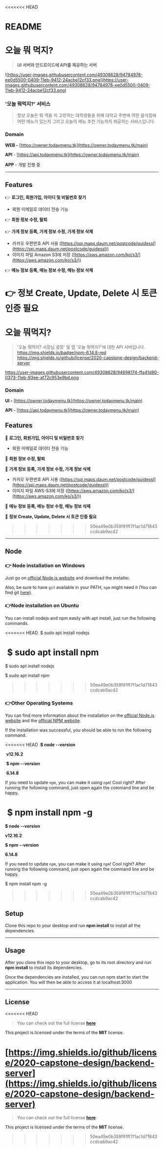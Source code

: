 <<<<<<< HEAD
# README

# 오늘 뭐 먹지?

> **UI 서버와 안드로이드에 API를 제공하는 서버**

![https://user-images.githubusercontent.com/49308628/94784978-ee0d5500-0409-11eb-9412-24acbe12cf33.png](https://user-images.githubusercontent.com/49308628/94784978-ee0d5500-0409-11eb-9412-24acbe12cf33.png)

### '오늘 뭐먹지?' 서비스

> 항상 오늘은 뭐 먹을 지 고민하는 대학생들을 위해 대학교 주변에 어떤 음식점에 어떤 메뉴가 있는지 그리고 오늘의 메뉴 추천 기능까지 제공하는 서비스입니다.

### Domain

**WEB -** [https://owner.todaymenu.tk](https://owner.todaymenu.tk/main)

**API** - [https://api.todaymenu.tk](https://owner.todaymenu.tk/main)

**APP** - 개발 진행 중

---

## Features

👉 **로그인, 회원가입, 아이디 및 비밀번호 찾기**

- 회원 이메일로 데이터 전송 기능

👉 **회원 정보 수정, 탈퇴**

👉 **가게 정보 등록, 가게 정보 수정, 가게 정보 삭제**

- 카카오 우편번호 API 사용 ([https://spi.maps.daum.net/postcode/guidessl](https://spi.maps.daum.net/postcode/guidessl))
- 이미지 파일 Amazon S3에 저장 ([https://aws.amazon.com/ko/s3/](https://aws.amazon.com/ko/s3/))

👉 **메뉴 정보 등록, 메뉴 정보 수정, 메뉴 정보 삭제**

👉 **정보 Create, Update, Delete 시 토큰 인증 필요**
=======
# 오늘 뭐먹지?
> '오늘 뭐먹지? 사장님 광장' 및 앱 '오늘 뭐먹지?'에 대한 API 서버입니다.
https://img.shields.io/badge/npm-6.14.8-red
https://img.shields.io/github/license/2020-capstone-design/backend-server

https://user-images.githubusercontent.com/49308628/94698174-ffa41d80-0373-11eb-93ee-af72c953e9bd.png

### Domain

**UI -** [https://owner.todaymenu.tk](https://owner.todaymenu.tk/main)

**API** - [https://api.todaymenu.tk](https://owner.todaymenu.tk/main)

## Features

📣 **로그인, 회원가입, 아이디 및 비밀번호 찾기**

- 회원 이메일로 데이터 전송 기능

📣 **회원 정보 수정, 탈퇴**

📣 **가게 정보 등록, 가게 정보 수정, 가게 정보 삭제**

- 카카오 우편번호 API 사용 ([https://spi.maps.daum.net/postcode/guidessl](https://spi.maps.daum.net/postcode/guidessl))
- 이미지 파일 AWS-S3에 저장 ([https://aws.amazon.com/ko/s3/](https://aws.amazon.com/ko/s3/))

📣 **메뉴 정보 등록, 메뉴 정보 수정, 메뉴 정보 삭제**

📣 **정보 Create, Update, Delete 시 토큰 인증 필요**
>>>>>>> 50ea49e0b359f91ff7f1ac1d71843ccdcab9ac42

---

## Node

### 👉 Node installation on Windows

Just go on [official Node.js website](https://nodejs.org/) and download the installer.

Also, be sure to have `git` available in your PATH, `npm` might need it (You can find git [here](https://git-scm.com/)).

### 👉Node installation on Ubuntu

You can install nodejs and npm easily with apt install, just run the following commands.

<<<<<<< HEAD
​	$ sudo apt install nodejs

​	$ sudo apt install npm
=======
$ sudo apt install nodejs

$ sudo apt install npm
>>>>>>> 50ea49e0b359f91ff7f1ac1d71843ccdcab9ac42

### 👉Other Operating Systems

You can find more information about the installation on the [official Node.js website](https://nodejs.org/) and the [official NPM website](https://npmjs.org/).

If the installation was successful, you should be able to run the following command.

<<<<<<< HEAD
​	**$ node --version**

​	**v12.16.2**

​	**$ npm --version**

​	**6.14.8**

If you need to update `npm`, you can make it using `npm`! Cool right? After running the following command, just open again the command line and be happy.

​	$ npm install npm -g
=======
**$ node --version**

**v12.16.2**

**$ npm --version**

**6.14.8**

If you need to update `npm`, you can make it using `npm`! Cool right? After running the following command, just open again the command line and be happy.

$ npm install npm -g
>>>>>>> 50ea49e0b359f91ff7f1ac1d71843ccdcab9ac42

## Setup

Clone this repo to your desktop and run  **npm install**  to install all the dependencies.

---

## Usage

After you clone this repo to your desktop, go to its root directory and run  **npm install**  to install its dependencies.

Once the dependencies are installed, you can run npm start to start the application. You will then be able to access it at localhost:3000

---

## License

<<<<<<< HEAD
> You can check out the full license **[here](https://github.com/2020-capstone-design/backend-server/blob/master/LICENSE)**

This project is licensed under the terms of the **MIT** license.

[https://img.shields.io/github/license/2020-capstone-design/backend-server](https://img.shields.io/github/license/2020-capstone-design/backend-server)
=======
> You can check out the full license [**here**](https://github.com/2020-capstone-design/backend-server/blob/master/LICENSE.md)

This project is licensed under the terms of the **MIT** license.
>>>>>>> 50ea49e0b359f91ff7f1ac1d71843ccdcab9ac42
